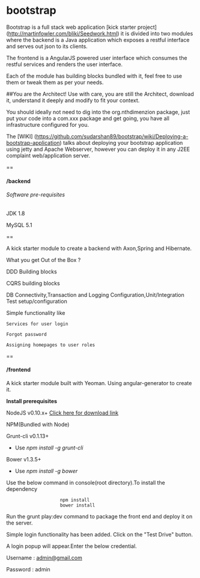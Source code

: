 bootstrap
==

Bootstrap is a full stack web application [kick starter project] (http://martinfowler.com/bliki/Seedwork.html) it is divided into two modules where the backend is a Java application which exposes a restful interface and serves out json to its clients.

The frontend is a AngularJS powered user interface which consumes the restful services and renders the user interface.

Each of the module has building blocks bundled with it, feel free to use them or tweak them as per your needs.

##You are the Architect!
Use with care, you are still the Architect, download it, understand it deeply and modify to fit your context.	

You should ideally not need to dig into the org.nthdimenzion package, just put your code into a com.xxx package and get going, you have all infrastructure configured for you.

The [WIKI] (https://github.com/sudarshan89/bootstrap/wiki/Deploying-a-bootstrap-application) talks about deploying your bootstrap application using jetty and Apache Webserver, however you can deploy it in any J2EE complaint web/application server.

==

#### /backend

###### Software pre-requisites

JDK 1.8

MySQL 5.1

==

A kick starter module to create a backend with Axon,Spring and Hibernate.

What you get Out of the Box ?

DDD Building blocks

CQRS building blocks

DB Connectivity,Transaction and Logging Configuration,Unit/Integration Test setup/configuration

Simple functionality like

	Services for user login
	
	Forgot password
	
	Assigning homepages to user roles
	
==
	
#### /frontend

 A kick starter module built with Yeoman. Using angular-generator to create it.

**Install prerequisites**

NodeJS v0.10.x+  [Click here for download link](http://nodejs.org/download/)

NPM(Bundled with Node)

Grunt-cli v0.1.13+

* Use _npm install -g grunt-cli_

Bower v1.3.5+

* Use _npm install -g bower_
 
 Use the below command in console(root directory).To install the dependency
 
						npm install
                        bower install
		
Run the grunt play:dev command to package the front end and deploy it on the server.
		
Simple login functionality has been added. Click on the "Test Drive" button.

A login popup will appear.Enter the below credential.

Username : admin@gmail.com

Password : admin


	

	

	
